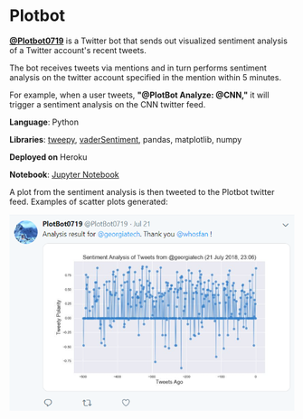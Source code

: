 # Plotbot

**[@Plotbot0719](https://twitter.com/PlotBot0719)** is a Twitter bot that sends out visualized sentiment analysis of a Twitter account's recent tweets.

The bot receives tweets via mentions and in turn performs sentiment analysis on the twitter account specified in the mention within 5 minutes.

For example, when a user tweets, **"@PlotBot Analyze: @CNN,"** it will trigger a sentiment analysis on the CNN twitter feed.

**Language**: Python

**Libraries**: [tweepy](http://www.tweepy.org/), [vaderSentiment](https://github.com/cjhutto/vaderSentiment), pandas, matplotlib, numpy

**Deployed on** Heroku

**Notebook**: [Jupyter Notebook](PlotBot0719.ipynb)

A plot from the sentiment analysis is then tweeted to the Plotbot twitter feed. Examples of scatter plots generated:

![output example](Output_example.png)
